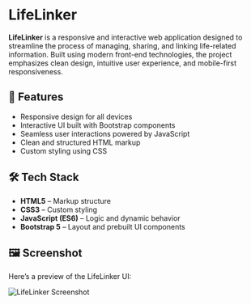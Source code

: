 # LifeLinker

**LifeLinker** is a responsive and interactive web application designed to streamline the process of managing, sharing, and linking life-related information. Built using modern front-end technologies, the project emphasizes clean design, intuitive user experience, and mobile-first responsiveness.

## 🚀 Features

- Responsive design for all devices
- Interactive UI built with Bootstrap components
- Seamless user interactions powered by JavaScript
- Clean and structured HTML markup
- Custom styling using CSS

## 🛠 Tech Stack

- **HTML5** – Markup structure
- **CSS3** – Custom styling
- **JavaScript (ES6)** – Logic and dynamic behavior
- **Bootstrap 5** – Layout and prebuilt UI components

## 🖼️ Screenshot

Here’s a preview of the LifeLinker UI:

![LifeLinker Screenshot](src/screenshots/Screenshot%28672%29.png)
